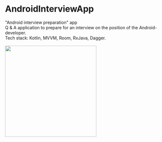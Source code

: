 # AndroidInterviewApp
"Android interview preparation" app
<br>
Q & A application to prepare for an interview on the position of the Android-developer.
<br>
Tech stack: Kotlin, MVVM, Room, RxJava, Dagger.
<br>
<br>
<img height="300" src="https://i.ibb.co/DQkvgS8/src8.jpg">
<br>
